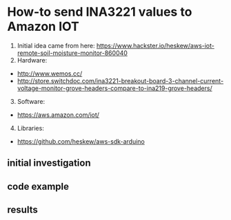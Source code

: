 # How-to send INA3221 values to Amazon IOT
1. Initial idea came from here:  https://www.hackster.io/heskew/aws-iot-remote-soil-moisture-monitor-860040
2. Hardware:
  * http://www.wemos.cc/
  * http://store.switchdoc.com/ina3221-breakout-board-3-channel-current-voltage-monitor-grove-headers-compare-to-ina219-grove-headers/
3. Software:
  * https://aws.amazon.com/iot/
4. Libraries:
  * https://github.com/heskew/aws-sdk-arduino

## initial investigation

## code example

## results

